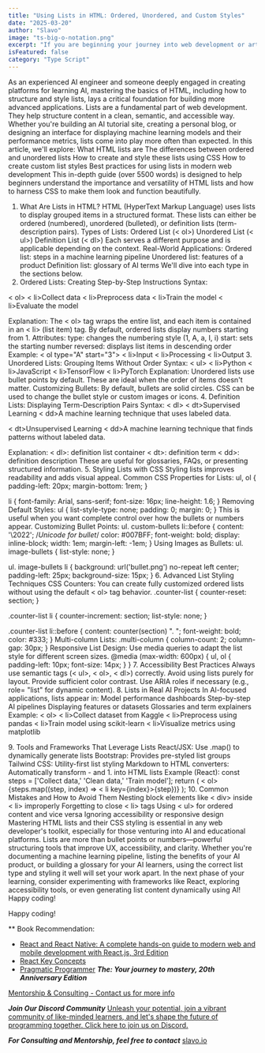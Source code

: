 ```yaml
---
title: "Using Lists in HTML: Ordered, Unordered, and Custom Styles"
date: "2025-03-20"
author: "Slavo"
image: "ts-big-o-notation.png"
excerpt: "If you are beginning your journey into web development or artificial intelligence (AI), you might wonder why understanding HTML lists is essential."
isFeatured: false
category: "Type Script"
---
```


 As an experienced AI engineer and someone deeply engaged in creating platforms for learning AI, mastering the basics of HTML, including how to structure and style lists, lays a critical foundation for building more advanced applications.
Lists are a fundamental part of web development. They help structure content in a clean, semantic, and accessible way. Whether you're building an AI tutorial site, creating a personal blog, or designing an interface for displaying machine learning models and their performance metrics, lists come into play more often than expected.
In this article, we'll explore:
What HTML lists are
The differences between ordered and unordered lists
How to create and style these lists using CSS
How to create custom list styles
Best practices for using lists in modern web development
This in-depth guide (over 5500 words) is designed to help beginners understand the importance and versatility of HTML lists and how to harness CSS to make them look and function beautifully.

1. What Are Lists in HTML?
HTML (HyperText Markup Language) uses lists to display grouped items in a structured format. These lists can either be ordered (numbered), unordered (bulleted), or definition lists (term-description pairs).
Types of Lists:
Ordered List (< ol>)
Unordered List (< ul>)
Definition List (< dl>)
Each serves a different purpose and is applicable depending on the context.
Real-World Applications:
Ordered list: steps in a machine learning pipeline
Unordered list: features of a product
Definition list: glossary of AI terms
We'll dive into each type in the sections below.
2. Ordered Lists: Creating Step-by-Step Instructions
Syntax:

< ol>
  < li>Collect data</li>
  < li>Preprocess data</li>
  < li>Train the model</li>
  < li>Evaluate the model</li>
</ol>
Explanation:
The < ol> tag wraps the entire list, and each item is contained in an < li> (list item) tag. By default, ordered lists display numbers starting from 1.
Attributes:
type: changes the numbering style (1, A, a, I, i)
start: sets the starting number
reversed: displays list items in descending order
Example:
< ol type="A" start="3">
  < li>Input</li>
  < li>Processing</li>
  < li>Output</li>
</ol>
3. Unordered Lists: Grouping Items Without Order
Syntax:
< ul>
  < li>Python</li>
  < li>JavaScript</li>
  < li>TensorFlow</li>
  < li>PyTorch</li>
</ul>
Explanation:
Unordered lists use bullet points by default. These are ideal when the order of items doesn't matter.
Customizing Bullets:
By default, bullets are solid circles. CSS can be used to change the bullet style or custom images or icons.
4. Definition Lists: Displaying Term-Description Pairs
Syntax:
< dl>
  < dt>Supervised Learning</dt>
  < dd>A machine learning technique that uses labeled data.</dd>

  < dt>Unsupervised Learning</dt>
  < dd>A machine learning technique that finds patterns without labeled data.</dd>
</dl>
Explanation:
< dl>: definition list container
< dt>: definition term
< dd>: definition description
These are useful for glossaries, FAQs, or presenting structured information.
5. Styling Lists with CSS
Styling lists improves readability and adds visual appeal.
Common CSS Properties for Lists:
ul, ol {
  padding-left: 20px;
  margin-bottom: 1rem;
}

li {
  font-family: Arial, sans-serif;
  font-size: 16px;
  line-height: 1.6;
}
Removing Default Styles:
ul {
  list-style-type: none;
  padding: 0;
  margin: 0;
}
This is useful when you want complete control over how the bullets or numbers appear.
Customizing Bullet Points:
ul. custom-bullets li::before {
  content: '\2022'; /*Unicode for bullet*/
  color: #007BFF;
  font-weight: bold;
  display: inline-block;
  width: 1em;
  margin-left: -1em;
}
Using Images as Bullets:
ul. image-bullets {
  list-style: none;
}

ul. image-bullets li {
  background: url('bullet.png') no-repeat left center;
  padding-left: 25px;
  background-size: 15px;
}
6. Advanced List Styling Techniques
CSS Counters:
You can create fully customized ordered lists without using the default < ol> tag behavior.
.counter-list {
  counter-reset: section;
}

.counter-list li {
  counter-increment: section;
  list-style: none;
}

.counter-list li::before {
  content: counter(section) ". ";
  font-weight: bold;
  color: #333;
}
Multi-column Lists:
.multi-column {
  column-count: 2;
  column-gap: 30px;
}
Responsive List Design:
Use media queries to adapt the list style for different screen sizes.
@media (max-width: 600px) {
  ul, ol {
    padding-left: 10px;
    font-size: 14px;
  }
}
7. Accessibility Best Practices
Always use semantic tags (< ul>, < ol>, < dl>) correctly.
Avoid using lists purely for layout.
Provide sufficient color contrast.
Use ARIA roles if necessary (e.g., role= "list" for dynamic content).
8. Lists in Real AI Projects
In AI-focused applications, lists appear in:
Model performance dashboards
Step-by-step AI pipelines
Displaying features or datasets
Glossaries and term explainers
Example:
< ol>
  < li>Collect dataset from Kaggle</li>
  < li>Preprocess using pandas</li>
  < li>Train model using scikit-learn</li>
  < li>Visualize metrics using matplotlib</li>
</ol>
9. Tools and Frameworks That Leverage Lists
React/JSX: Use .map() to dynamically generate lists
Bootstrap: Provides pre-styled list groups
Tailwind CSS: Utility-first list styling
Markdown to HTML converters: Automatically transform - and 1. into HTML lists
Example (React):
const steps = ['Collect data,' 'Clean data,' 'Train model'];
return (
  < ol>
    {steps.map((step, index) => < li key={index}>{step}</li>)}
  </ol>
);
10. Common Mistakes and How to Avoid Them
Nesting block elements like < div> inside < li> improperly
Forgetting to close < li> tags
Using < ul> for ordered content and vice versa
Ignoring accessibility or responsive design
Mastering HTML lists and their CSS styling is essential in any web developer's toolkit, especially for those venturing into AI and educational platforms. Lists are more than bullet points or numbers—powerful structuring tools that improve UX, accessibility, and clarity.
Whether you're documenting a machine learning pipeline, listing the benefits of your AI product, or building a glossary for your AI learners, using the correct list type and styling it well will set your work apart.
In the next phase of your learning, consider experimenting with frameworks like React, exploring accessibility tools, or even generating list content dynamically using AI!
Happy coding!

Happy coding!

\*\* Book Recommendation:

- [React and React Native: A complete hands-on guide to modern web and mobile development with React.js, 3rd Edition](https://amzn.to/3CStF7m)
- [React Key Concepts](https://amzn.to/43XOCJM)
- [Pragmatic Programmer](https://amzn.to/3W1P4oL) ***The: Your journey to mastery, 20th Anniversary Edition***

[Mentorship & Consulting - Contact us for more info](/contact)

***Join Our Discord Community*** [Unleash your potential, join a vibrant community of like-minded learners, and let's shape the future of programming together. Click here to join us on Discord.](https://discord.gg/A75tvDvZ)

***For Consulting and Mentorship, feel free to contact*** [slavo.io](/contact)
